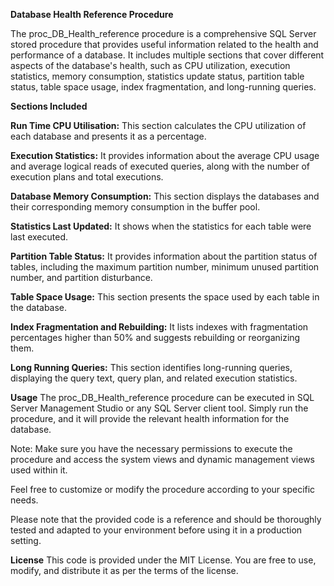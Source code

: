 **Database Health Reference Procedure**

The proc_DB_Health_reference procedure is a comprehensive SQL Server stored procedure that provides useful information related to the health and performance of a database. It includes multiple sections that cover different aspects of the database's health, such as CPU utilization, execution statistics, memory consumption, statistics update status, partition table status, table space usage, index fragmentation, and long-running queries.

**Sections Included**

**Run Time CPU Utilisation:** This section calculates the CPU utilization of each database and presents it as a percentage.

**Execution Statistics:** It provides information about the average CPU usage and average logical reads of executed queries, along with the number of execution plans and total executions.

**Database Memory Consumption:** This section displays the databases and their corresponding memory consumption in the buffer pool.

**Statistics Last Updated:** It shows when the statistics for each table were last executed.

**Partition Table Status:** It provides information about the partition status of tables, including the maximum partition number, minimum unused partition number, and partition disturbance.

**Table Space Usage:** This section presents the space used by each table in the database.

**Index Fragmentation and Rebuilding:** It lists indexes with fragmentation percentages higher than 50% and suggests rebuilding or reorganizing them.

**Long Running Queries:** This section identifies long-running queries, displaying the query text, query plan, and related execution statistics.


**Usage**
The proc_DB_Health_reference procedure can be executed in SQL Server Management Studio or any SQL Server client tool. Simply run the procedure, and it will provide the relevant health information for the database.

Note: Make sure you have the necessary permissions to execute the procedure and access the system views and dynamic management views used within it.

Feel free to customize or modify the procedure according to your specific needs.

Please note that the provided code is a reference and should be thoroughly tested and adapted to your environment before using it in a production setting.

**License**
This code is provided under the MIT License. You are free to use, modify, and distribute it as per the terms of the license.
